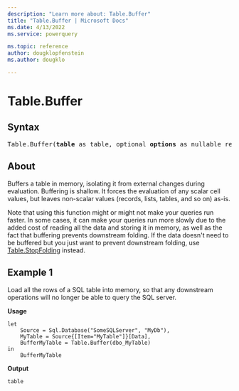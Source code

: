 ```yaml
---
description: "Learn more about: Table.Buffer"
title: "Table.Buffer | Microsoft Docs"
ms.date: 4/13/2022
ms.service: powerquery

ms.topic: reference
author: dougklopfenstein
ms.author: dougklo

---
```

# Table.Buffer

## Syntax

<pre>
Table.Buffer(<b>table</b> as table, optional <b>options</b> as nullable record) as table
</pre>
  
## About

Buffers a table in memory, isolating it from external changes during evaluation. Buffering is shallow. It forces the evaluation of any scalar cell values, but leaves non-scalar values (records, lists, tables, and so on) as-is.

Note that using this function might or might not make your queries run faster. In some cases, it can make your queries run more slowly due to the added cost of reading all the data and storing it in memory, as well as the fact that buffering prevents downstream folding. If the data doesn't need to be buffered but you just want to prevent downstream folding, use [Table.StopFolding](/powerquery-m/table-stopfolding) instead.

## Example 1

Load all the rows of a SQL table into memory, so that any downstream operations will no longer be able to query the SQL server.

**Usage**

```powerquery-m
let
    Source = Sql.Database("SomeSQLServer", "MyDb"),
    MyTable = Source{[Item="MyTable"]}[Data],
    BufferMyTable = Table.Buffer(dbo_MyTable)
in
    BufferMyTable
```

**Output**

```powerquery-m
table
```
